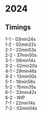 # 2024

## Timings
1-1 - 03min24s  
1-2 - 02min22s  
2-1 - 22min53s  
2-2 - 37min00s  
3-1 - 06min14s  
3-2 - 02min20s  
4-1 - 29min46s  
4-2 - 13min00s  
5-1 - 19min56s  
5-2 - 15min35s  
6-1 - 33min42s  
6-2 - WIP  
7-1 - 22min14s  
7-2 - 02min04s  